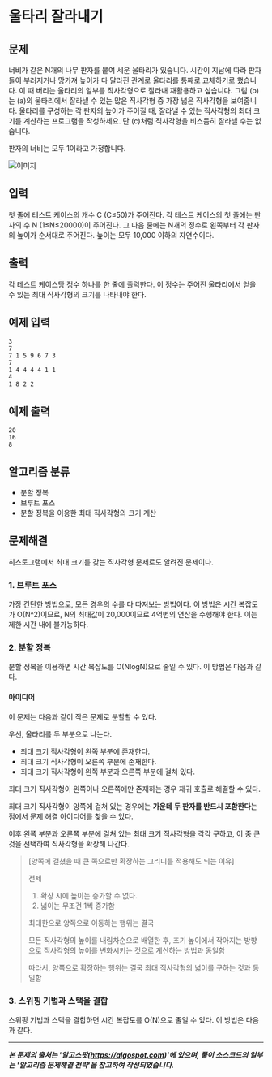 # 울타리 잘라내기

## 문제
너비가 같은 N개의 나무 판자를 붙여 세운 울타리가 있습니다. 시간이 지남에 따라 판자들이 부러지거나 망가져 높이가 다 달라진 관계로 울타리를 통째로 교체하기로 했습니다. 이 때 버리는 울타리의 일부를 직사각형으로 잘라내 재활용하고 싶습니다. 그림 (b)는 (a)의 울타리에서 잘라낼 수 있는 많은 직사각형 중 가장 넓은 직사각형을 보여줍니다. 울타리를 구성하는 각 판자의 높이가 주어질 때, 잘라낼 수 있는 직사각형의 최대 크기를 계산하는 프로그램을 작성하세요. 단 (c)처럼 직사각형을 비스듬히 잘라낼 수는 없습니다.

판자의 너비는 모두 1이라고 가정합니다.

![이미지](https://algospot.com/media/judge-attachments/506874700c7251881727ee4e70a1d502/fence.png)

## 입력
첫 줄에 테스트 케이스의 개수 C (C≤50)가 주어진다. 각 테스트 케이스의 첫 줄에는 판자의 수 N (1≤N≤20000)이 주어진다. 그 다음 줄에는 N개의 정수로 왼쪽부터 각 판자의 높이가 순서대로 주어진다. 높이는 모두 10,000 이하의 자연수이다.

## 출력
각 테스트 케이스당 정수 하나를 한 줄에 출력한다. 이 정수는 주어진 울타리에서 얻을 수 있는 최대 직사각형의 크기를 나타내야 한다.

## 예제 입력
```
3
7
7 1 5 9 6 7 3
7
1 4 4 4 4 1 1
4
1 8 2 2
```

## 예제 출력
```
20
16
8
```

## 알고리즘 분류
* 분할 정복
* 브루트 포스
* 분할 정복을 이용한 최대 직사각형의 크기 계산

## 문제해결

히스토그램에서 최대 크기를 갖는 직사각형 문제로도 알려진 문제이다.

### 1. 브루트 포스 

가장 간단한 방법으로, 모든 경우의 수를 다 따져보는 방법이다. 이 방법은 시간 복잡도가 O(N^2)이므로, N의 최대값이 20,000이므로 4억번의 연산을 수행해야 한다. 이는 제한 시간 내에 불가능하다.

### 2. 분할 정복

분할 정복을 이용하면 시간 복잡도를 O(NlogN)으로 줄일 수 있다. 이 방법은 다음과 같다.

#### 아이디어
이 문제는 다음과 같이 작은 문제로 분할할 수 있다. 

우선, 울타리를 두 부분으로 나눈다.
- 최대 크기 직사각형이 왼쪽 부분에 존재한다.
- 최대 크기 직사각형이 오른쪽 부분에 존재한다.
- 최대 크기 직사각형이 왼쪽 부분과 오른쪽 부분에 걸쳐 있다.

최대 크기 직사각형이 왼쪽이나 오른쪽에만 존재하는 경우 재귀 호출로 해결할 수 있다.

최대 크기 직사각형이 양쪽에 걸쳐 있는 경우에는 <strong> 가운데 두 판자를 반드시 포함한다</strong>는 점에서 문제 해결 아이디어를 찾을 수 있다.

이후 왼쪽 부분과 오른쪽 부분에 걸쳐 있는 최대 크기 직사각형을 각각 구하고, 이 중 큰 것을 선택하여 직사각형을 확장해 나간다.


> [양쪽에 걸쳤을 때 큰 쪽으로만 확장하는 그리디를 적용해도 되는 이유]
> 
> 전제 
>
> 1. 확장 시에 높이는 증가할 수 없다. 
> 2. 넓이는 무조건 1씩 증가함
>
> 최대한으로 양쪽으로 이동하는 행위는 결국
>
> 모든 직사각형의 높이를 내림차순으로 배열한 후, 
> 초기 높이에서 작아지는 방향으로 직사각형의 높이를 변화시키는 것으로 계산하는 방법과 동일함
>
> 따라서, 양쪽으로 확장하는 행위는 결국 최대 직사각형의 넓이를 구하는 것과 동일함



### 3. 스위핑 기법과 스택을 결합

스위핑 기법과 스택을 결합하면 시간 복잡도를 O(N)으로 줄일 수 있다. 이 방법은 다음과 같다.

<!-- ### 4. 상호 배타적 집합

상호 배타적 집합을 이용하면 시간 복잡도를 O(NlogN)으로 줄일 수 있다. 이 방법은 다음과 같다. -->


---

***본 문제의 출처는 '알고스팟(https://algospot.com)'에 있으며, 풀이 소스코드의 일부는 '알고리즘 문제해결 전략'을 참고하여 작성되었습니다.***